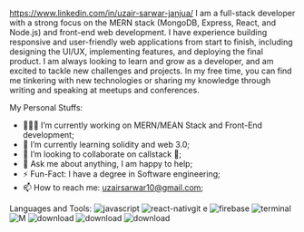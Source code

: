 https://www.linkedin.com/in/uzair-sarwar-janjua/
I am a full-stack developer with a strong focus on the MERN stack (MongoDB, Express, React, and Node.js) and front-end web development. I have experience building responsive and user-friendly web applications from start to finish, including designing the UI/UX, implementing features, and deploying the final product. I am always looking to learn and grow as a developer, and am excited to tackle new challenges and projects. In my free time, you can find me tinkering with new technologies or sharing my knowledge through writing and speaking at meetups and conferences.

My Personal Stuffs:
* 👨🏽‍💻 I’m currently working on MERN/MEAN Stack and Front-End development;
* 🌱 I’m currently learning solidity and web 3.0;
* 👯 I’m looking to collaborate on callstack 🤝;
* 💬 Ask me about anything, I am happy to help;
* ⚡️ Fun-Fact: I have a degree in Software engineering;
* 📫 How to reach me: uzairsarwar10@gmail.com;
  




Languages and Tools:
![javascript](https://user-images.githubusercontent.com/68950861/210166443-af489ed9-98ff-41d5-8b6a-4d6cc2d77624.png)
![react-nativ![git](https://user-images.githubusercontent.com/68950861/210166468-0eb70f83-aef2-4e4c-b6f9-e1ebef20ea33.png)
e](https://user-images.githubusercontent.com/68950861/210166450-2ee04b81-3dcc-46cc-be43-96474cd4d395.png)
![firebase](https://user-images.githubusercontent.com/68950861/210166470-813b03e3-bffa-4965-b7eb-6a85beafe8ff.png)
![terminal](https://user-images.githubusercontent.com/68950861/210166475-10950e84-4359-4f84-a251-db8480f76be4.png)
![M](https://user-images.githubusercontent.com/68950861/210166499-1d1d4587-859c-4675-85d8-ad3c67300d91.jpg)
![download](https://user-images.githubusercontent.com/68950861/210166526-eb713066-4915-405f-9173-b12d6ecce6d2.jpg)
![download](https://user-images.githubusercontent.com/68950861/210166536-02b0674a-e3db-46d9-bbb6-a2bc8eaf7a84.png)
![download](https://user-images.githubusercontent.com/68950861/210166549-825cc3f3-e3bc-4d94-ba69-4fbb7969a617.png)
